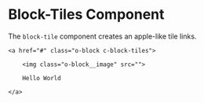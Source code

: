 # Block-Tiles Component

The `block-tile` component creates an apple-like tile links.

	<a href="#" class="o-block c-block-tiles">
		
		<img class="o-block__image" src="">

		Hello World
		
	</a>
